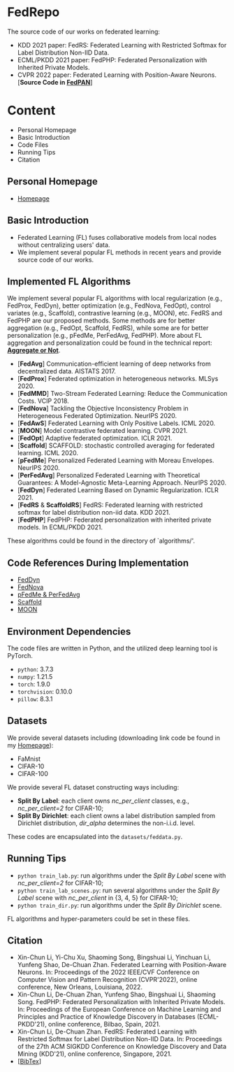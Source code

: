 # FedRepo
The source code of our works on federated learning:
* KDD 2021 paper: FedRS: Federated Learning with Restricted Softmax for Label Distribution Non-IID Data.
* ECML/PKDD 2021 paper: FedPHP: Federated Personalization with Inherited Private Models.
* CVPR 2022 paper: Federated Learning with Position-Aware Neurons. \[**Source Code in [FedPAN](https://github.com/lxcnju/FedPAN/)**\]


# Content
* Personal Homepage
* Basic Introduction
* Code Files
* Running Tips
* Citation

## Personal Homepage
  * [Homepage](https://www.lamda.nju.edu.cn/lixc/)

## Basic Introduction
  * Federated Learning (FL) fuses collaborative models from local nodes without centralizing users' data.
  * We implement several popular FL methods in recent years and provide source code of our works.

## Implemented FL Algorithms
We implement several popular FL algorithms with local regularization (e.g., FedProx, FedDyn), better optimization (e.g., FedNova, FedOpt), control variates (e.g., Scaffold), contrastive learning (e.g., MOON), etc. FedRS and FedPHP are our proposed methods. Some methods are for better aggregation (e.g., FedOpt, Scaffold, FedRS), while some are for better personalization (e.g., pFedMe, PerFedAvg, FedPHP). More about FL aggregation and personalization could be found in the technical report: [**Aggregate or Not**](https://arxiv.org/abs/2107.11954).
  * \[**FedAvg**\] Communication-efficient learning of deep networks from decentralized data. AISTATS 2017.
  * \[**FedProx**\] Federated optimization in heterogeneous networks. MLSys 2020.
  * \[**FedMMD**\] Two-Stream Federated Learning: Reduce the Communication Costs. VCIP 2018.
  * \[**FedNova**\] Tackling the Objective Inconsistency Problem in Heterogeneous Federated Optimization. NeurIPS 2020.
  * \[**FedAwS**\] Federated Learning with Only Positive Labels. ICML 2020.
  * \[**MOON**\] Model contrastive federated learning. CVPR 2021.
  * \[**FedOpt**\] Adaptive federated optimization. ICLR 2021.
  * \[**Scaffold**\] SCAFFOLD: stochastic controlled averaging for federated learning. ICML 2020.
  * \[**pFedMe**\] Personalized Federated Learning with Moreau Envelopes. NeurIPS 2020.
  * \[**PerFedAvg**\] Personalized Federated Learning with Theoretical Guarantees: A Model-Agnostic Meta-Learning Approach. NeurIPS 2020.
  * \[**FedDyn**\] Federated Learning Based on Dynamic Regularization. ICLR 2021.
  * \[**FedRS** & **ScaffoldRS**\] FedRS: Federated learning with restricted softmax for label distribution non-iid data. KDD 2021.
  * \[**FedPHP**\] FedPHP: Federated personalization with inherited private models. In ECML/PKDD 2021.

These algorithms could be found in the directory of `algorithms/'.

## Code References During Implementation
  * [FedDyn](https://github.com/alpemreacar/FedDyn)
  * [FedNova](https://github.com/JYWa/FedNova)
  * [pFedMe & PerFedAvg](https://github.com/CharlieDinh/pFedMe)
  * [Scaffold](https://github.com/ramshi236/Accelerated-Federated-Learning-Over-MAC-in-Heterogeneous-Networks)
  * [MOON](https://github.com/QinbinLi/MOON)

## Environment Dependencies
The code files are written in Python, and the utilized deep learning tool is PyTorch.
  * `python`: 3.7.3
  * `numpy`: 1.21.5
  * `torch`: 1.9.0
  * `torchvision`: 0.10.0
  * `pillow`: 8.3.1

## Datasets
We provide several datasets including (downloading link code be found in my [Homepage](https://www.lamda.nju.edu.cn/lixc/)):
  * FaMnist
  * CIFAR-10
  * CIFAR-100

We provide several FL dataset constructing ways including:
  * **Split By Label**: each client owns *nc_per_client* classes, e.g., *nc_per_client=2* for CIFAR-10;
  * **Split By Dirichlet**: each client owns a label distribution sampled from Dirichlet distribution, *dir_alpha* determines the non-i.i.d. level.

These codes are encapsulated into the `datasets/feddata.py`.


## Running Tips
  * `python train_lab.py`: run algorithms under the *Split By Label* scene with *nc_per_client=2* for CIFAR-10;
  * `python train_lab_scenes.py`: run several algorithms under the *Split By Label* scene with *nc_per_client* in {3, 4, 5} for CIFAR-10;
  * `python train_dir.py`: run algorithms under the *Split By Dirichlet* scene.

FL algorithms and hyper-parameters could be set in these files.


## Citation
  * Xin-Chun Li, Yi-Chu Xu, Shaoming Song, Bingshuai Li, Yinchuan Li, Yunfeng Shao, De-Chuan Zhan. Federated Learning with Position-Aware Neurons. In: Proceedings of the 2022 IEEE/CVF Conference on Computer Vision and Pattern Recognition (CVPR'2022), online conference, New Orleans, Louisiana, 2022.
  * Xin-Chun Li, De-Chuan Zhan, Yunfeng Shao, Bingshuai Li, Shaoming Song. FedPHP: Federated Personalization with Inherited Private Models. In: Proceedings of the European Conference on Machine Learning and Principles and Practice of Knowledge Discovery in Databases (ECML-PKDD'21), online conference, Bilbao, Spain, 2021.
  * Xin-Chun Li, De-Chuan Zhan. FedRS: Federated Learning with Restricted Softmax for Label Distribution Non-IID Data. In: Proceedings of the 27th ACM SIGKDD Conference on Knowledge Discovery and Data Mining (KDD'21), online conference, Singapore, 2021.
  * \[[BibTex](https://dblp.org/pid/246/2947.html)\]
